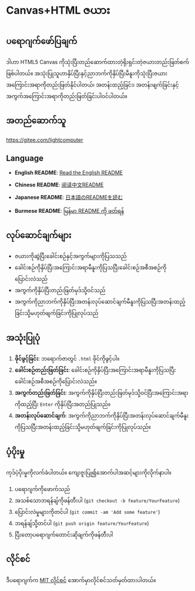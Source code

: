 # Canvas+HTML ဇယား

## ပရောဂျက်ဖော်ပြချက်

ဒါဟာ HTML5 Canvas ကိုသုံးပြီးတည်ဆောက်ထားတဲ့ရိုးရှင်းတဲ့ဇယားတည်းဖြတ်စက်ဖြစ်ပါတယ်။ အသုံးပြုသူဟာနှိပ်ပြီးနှင့်ညာဘက်ကိုနှိပ်ပြီးမီနူးကိုသုံးပြီးဇယားအကြောင်းအရာကိုတည်းဖြတ်နိုင်ပါတယ်၊ အတန်းထည့်ခြင်း၊ အတန်းဖျက်ခြင်းနှင့်အကွက်အကြောင်းအရာကိုတည်းဖြတ်ခြင်းပါဝင်ပါတယ်။

## အတည်ဆောက်သူ

https://gitee.com/lightcomputer

## Language


- **English README**: [Read the English README](README.md)

- **Chinese README**: [阅读中文README](README_zh.md)

- **Japanese README**: [日本語のREADMEを読む](README_jp.md)

- **Burmese README**: [မြန်မာ README ကို ဖတ်ရန်](README_bm.md)

## လုပ်ဆောင်ချက်များ

- ဇယားကိုဆွဲပြီးခေါင်းစဉ်နှင့်အကွက်များကိုပြသသည်
- ခေါင်းစဉ်ကိုနှိပ်ပြီးအကြောင်းအရာမီနူးကိုပြသပြီးခေါင်းစဉ်အစီအစဉ်ကိုပြောင်းလဲသည်
- အကွက်ကိုနှိပ်ပြီးတည်းဖြတ်မုဒ်သို့ဝင်သည်
- အကွက်ကိုညာဘက်ကိုနှိပ်ပြီးအတန်းလုပ်ဆောင်ချက်မီနူးကိုပြသပြီးအတန်းထည့်ခြင်းသို့မဟုတ်ဖျက်ခြင်းကိုပြုလုပ်သည်

## အသုံးပြုပုံ

1. **ဖိုင်ဖွင့်ခြင်း**: ဘရောက်ဇာတွင် `.html` ဖိုင်ကိုဖွင့်ပါ။
2. **ခေါင်းစဉ်တည်းဖြတ်ခြင်း**: ခေါင်းစဉ်ကိုနှိပ်ပြီးအကြောင်းအရာမီနူးကိုပြသပြီးခေါင်းစဉ်အစီအစဉ်ကိုပြောင်းလဲသည်။
3. **အကွက်တည်းဖြတ်ခြင်း**: အကွက်ကိုနှိပ်ပြီးတည်းဖြတ်မုဒ်သို့ဝင်ပြီးအကြောင်းအရာကိုထည့်ပြီး `Enter` ကိုနှိပ်ပြီးအတည်ပြုသည်။
4. **အတန်းလုပ်ဆောင်ချက်**: အကွက်ကိုညာဘက်ကိုနှိပ်ပြီးအတန်းလုပ်ဆောင်ချက်မီနူးကိုပြသပြီးအတန်းထည့်ခြင်းသို့မဟုတ်ဖျက်ခြင်းကိုပြုလုပ်သည်။

## ပံ့ပိုးမှု

ကုဒ်ပံ့ပိုးမှုကိုလက်ခံပါတယ်။ ကျေးဇူးပြု၍အောက်ပါအဆင့်များကိုလိုက်နာပါ။

1. ပရောဂျက်ကိုဖောက်သည်
2. အသစ်သောဘရန်ချ်ကိုဖန်တီးပါ (`git checkout -b feature/YourFeature`)
3. ပြောင်းလဲမှုများကိုတင်ပါ (`git commit -am 'Add some feature'`)
4. ဘရန်ချ်သို့တင်ပါ (`git push origin feature/YourFeature`)
5. ပြီးတော့ပရောဂျက်တောင်းဆိုချက်ကိုဖန်တီးပါ

## လိုင်စင်

ဒီပရောဂျက်က [MIT လိုင်စင်](LICENSE) အောက်မှာလိုင်စင်သတ်မှတ်ထားပါတယ်။

